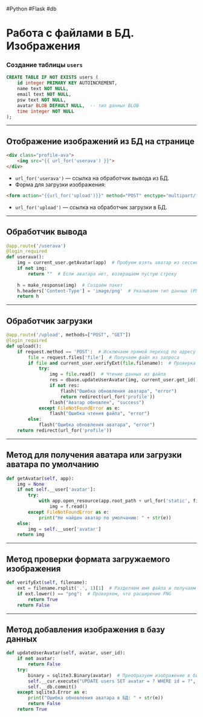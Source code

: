 #Python #Flask #db

# Работа с файлами в БД. Изображения

### Создание таблицы `users`

```sql
CREATE TABLE IF NOT EXISTS users (
    id integer PRIMARY KEY AUTOINCREMENT,
    name text NOT NULL,
    email text NOT NULL,
    psw text NOT NULL,
    avatar BLOB DEFAULT NULL,  -- тип данных BLOB
    time integer NOT NULL
);
```

---

## Отображение изображений из БД на странице

```html
<div class="profile-ava">
    <img src="{{ url_for('userava') }}">
</div>
```

- `url_for('userava')` — ссылка на обработчик вывода из БД.
- Форма для загрузки изображения:

```html
<form action="{{url_for('upload')}}" method="POST" enctype="multipart/form-data">
```

- `url_for('upload')` — ссылка на обработчик загрузки в БД.

---

## Обработчик вывода

```python
@app.route('/userava')
@login_required
def userava():
    img = current_user.getAvatar(app)  # Пробуем взять аватар из сессии
    if not img:
        return ""  # Если аватара нет, возвращаем пустую строку
    
    h = make_response(img)  # Создаём пакет
    h.headers['Content-Type'] = 'image/png'  # Указываем тип данных (PNG)
    return h
```

---

## Обработчик загрузки

```python
@app.route('/upload', methods=["POST", "GET"])
@login_required
def upload():
    if request.method == 'POST':  # Исключаем прямой переход по адресу
        file = request.files['file']  # Получаем файл из запроса
        if file and current_user.verifyExt(file.filename):  # Проверка формата файла
            try:
                img = file.read()  # Чтение данных из файла
                res = dbase.updateUserAvatar(img, current_user.get_id())  # Обновление аватара в БД
                if not res:
                    flash("Ошибка обновления аватара", "error")
                    return redirect(url_for('profile'))
                flash("Аватар обновлен", "success")
            except FileNotFoundError as e:
                flash("Ошибка чтения файла", "error")
        else:
            flash("Ошибка обновления аватара", "error")
    return redirect(url_for('profile'))
```

---

## Метод для получения аватара или загрузки аватара по умолчанию

```python
def getAvatar(self, app):
    img = None
    if not self.__user['avatar']:
        try:
            with app.open_resource(app.root_path + url_for('static', filename='images/default.png'), "rb") as f:
                img = f.read()
        except FileNotFoundError as e:
            print("Не найден аватар по умолчанию: " + str(e))
    else:
        img = self.__user['avatar']
    return img
```

---

## Метод проверки формата загружаемого изображения

```python
def verifyExt(self, filename):
    ext = filename.rsplit('.', 1)[1]  # Разделяем имя файла и получаем расширение
    if ext.lower() == "png":  # Проверяем, что расширение PNG
        return True
    return False
```

---

## Метод добавления изображения в базу данных

```python
def updateUserAvatar(self, avatar, user_id):
    if not avatar:
        return False
    try:
        binary = sqlite3.Binary(avatar)  # Преобразуем изображение в бинарный формат
        self.__cur.execute("UPDATE users SET avatar = ? WHERE id = ?", (binary, user_id))
        self.__db.commit()
    except sqlite3.Error as e:
        print("Ошибка обновления аватара в БД: " + str(e))
        return False
    return True
```
